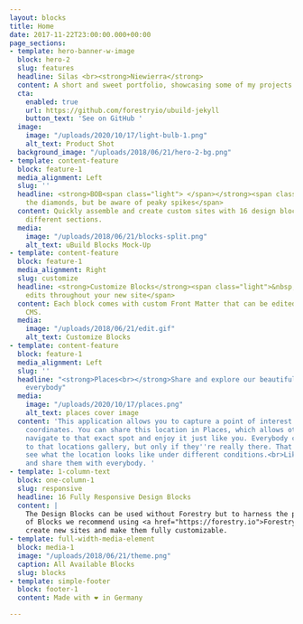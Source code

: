 ```yaml
---
layout: blocks
title: Home
date: 2017-11-22T23:00:00.000+00:00
page_sections:
- template: hero-banner-w-image
  block: hero-2
  slug: features
  headline: Silas <br><strong>Niewierra</strong>
  content: A short and sweet portfolio, showcasing some of my projects
  cta:
    enabled: true
    url: https://github.com/forestryio/ubuild-jekyll
    button_text: 'See on GitHub '
  image:
    image: "/uploads/2020/10/17/light-bulb-1.png"
    alt_text: Product Shot
  background_image: "/uploads/2018/06/21/hero-2-bg.png"
- template: content-feature
  block: feature-1
  media_alignment: Left
  slug: ''
  headline: <strong>BOB<span class="light"> </span></strong><span class="light">eat
    the diamonds, but be aware of peaky spikes</span>
  content: Quickly assemble and create custom sites with 16 design blocks for seven
    different sections.
  media:
    image: "/uploads/2018/06/21/blocks-split.png"
    alt_text: uBuild Blocks Mock-Up
- template: content-feature
  block: feature-1
  media_alignment: Right
  slug: customize
  headline: <strong>Customize Blocks</strong><span class="light">&nbsp;to make quick
    edits throughout your new site</span>
  content: Each block comes with custom Front Matter that can be edited in Forestry
    CMS.
  media:
    image: "/uploads/2018/06/21/edit.gif"
    alt_text: Customize Blocks
- template: content-feature
  block: feature-1
  media_alignment: Left
  slug: ''
  headline: "<strong>Places<br></strong>Share and explore our beautiful planet with
    everybody"
  media:
    image: "/uploads/2020/10/17/places.png"
    alt_text: places cover image
  content: 'This application allows you to capture a point of interest and it''s exact
    coordinates. You can share this location in Places, which allows other users to
    navigate to that exact spot and enjoy it just like you. Everybody can add photos
    to that locations gallery, but only if they''re really there. That way you can
    see what the location looks like under different conditions.<br>Like places, comment,
    and share them with everybody. '
- template: 1-column-text
  block: one-column-1
  slug: responsive
  headline: 16 Fully Responsive Design Blocks
  content: |
    The Design Blocks can be used without Forestry but to harness the power
    of Blocks we recommend using <a href="https://forestry.io">Forestry</a>. Once the site is imported you can immediately
    create new sites and make them fully customizable.
- template: full-width-media-element
  block: media-1
  image: "/uploads/2018/06/21/theme.png"
  caption: All Available Blocks
  slug: blocks
- template: simple-footer
  block: footer-1
  content: Made with ❤︎ in Germany

---
```

